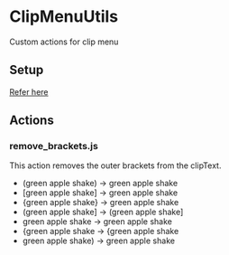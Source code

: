 # ClipMenuUtils
Custom actions for clip menu

## Setup
[Refer here](http://www.clipmenu.com/help/custom-actions/)

## Actions
### remove_brackets.js
This action removes the outer brackets from the clipText.
* (green apple shake) -> green apple shake
* [green apple shake] -> green apple shake
* {green apple shake} -> green apple shake
* (green apple shake] -> (green apple shake]
* green apple shake -> green apple shake
* {green apple shake -> {green apple shake
* green apple shake) -> green apple shake
